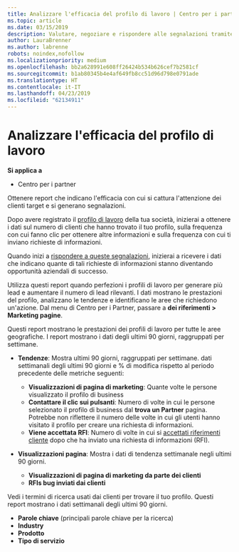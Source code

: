 ```yaml
---
title: Analizzare l'efficacia del profilo di lavoro | Centro per i partner
ms.topic: article
ms.date: 03/15/2019
description: Valutare, negoziare e rispondere alle segnalazioni tramite il Centro per i partner.
author: LauraBrenner
ms.author: labrenne
robots: noindex,nofollow
ms.localizationpriority: medium
ms.openlocfilehash: bb2a628991e608ff26424b534b626cef7b2581cf
ms.sourcegitcommit: b1ab80345b4e4af649fb8cc51d96d798e0791ade
ms.translationtype: HT
ms.contentlocale: it-IT
ms.lasthandoff: 04/23/2019
ms.locfileid: "62134911"
---
```

# <a name="analyze-the-effectiveness-of-your-business-profile"></a>Analizzare l'efficacia del profilo di lavoro
<!-- 
https://go.microsoft.com/fwlink/?linkid=849120
-->

**Si applica a**

-  Centro per i partner

Ottenere report che indicano l'efficacia con cui si cattura l'attenzione dei clienti target e si generano segnalazioni.

Dopo avere registrato il [profilo di lavoro](create-a-marketing-profile.md) della tua società, inizierai a ottenere i dati sul numero di clienti che hanno trovato il tuo profilo, sulla frequenza con cui fanno clic per ottenere altre informazioni e sulla frequenza con cui ti inviano richieste di informazioni. 

Quando inizi a [rispondere a queste segnalazioni](responding-to-referrals.md), inizierai a ricevere i dati che indicano quante di tali richieste di informazioni stanno diventando opportunità aziendali di successo.

Utilizza questi report quando perfezioni i profili di lavoro per generare più lead e aumentare il numero di lead rilevanti. I dati mostrano le prestazioni del profilo, analizzano le tendenze e identificano le aree che richiedono un'azione. Dal menu di Centro per i Partner, passare a **dei riferimenti > Marketing pagine**.

Questi report mostrano le prestazioni dei profili di lavoro per tutte le aree geografiche. I report mostrano i dati degli ultimi 90 giorni, raggruppati per settimane.

*  **Tendenze**: Mostra ultimi 90 giorni, raggruppati per settimane. dati settimanali degli ultimi 90 giorni e % di modifica rispetto al periodo precedente delle metriche seguenti:

   * **Visualizzazioni di pagina di marketing**: Quante volte le persone visualizzato il profilo di business
   * **Contattare il clic sui pulsanti**: Numero di volte in cui le persone selezionato il profilo di business dal **trova un Partner** pagina. Potrebbe non riflettere il numero delle volte in cui gli utenti hanno visitato il profilo per creare una richiesta di informazioni.
   * **Viene accettata RFI**: Numero di volte in cui si [accettati riferimenti cliente](responding-to-referrals.md) dopo che ha inviato una richiesta di informazioni (RFI).


*  **Visualizzazioni pagina**: Mostra i dati di tendenza settimanale negli ultimi 90 giorni.
   *  **Visualizzazioni di pagina di marketing da parte dei clienti**
   *  **RFIs bug inviati dai clienti**

Vedi i termini di ricerca usati dai clienti per trovare il tuo profilo. Questi report mostrano i dati settimanali degli ultimi 90 giorni.

*  **Parole chiave** (principali parole chiave per la ricerca) 
*  **Industry**
*  **Prodotto**
*  **Tipo di servizio**

